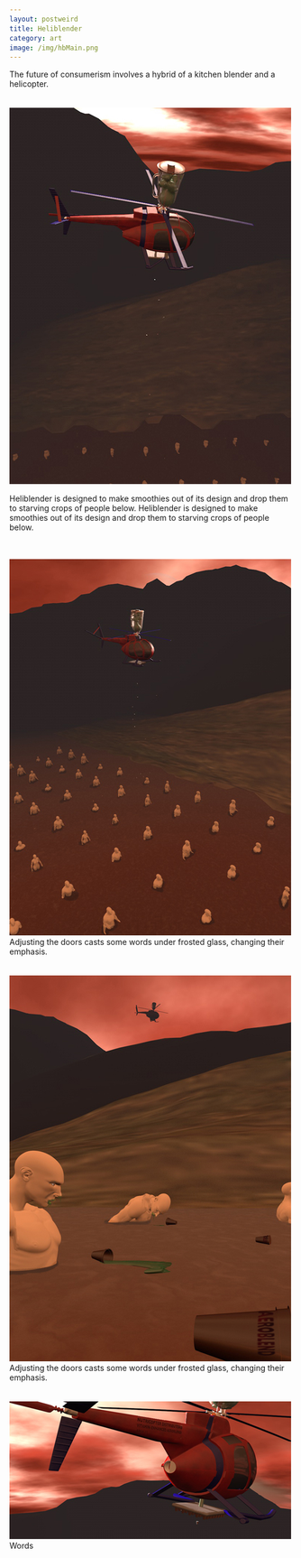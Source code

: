 ```yaml
---
layout: postweird
title: Heliblender
category: art
image: /img/hbMain.png
---
```

<div class="textPage">
The future of consumerism involves a hybrid of a kitchen blender and a helicopter.
</div>

<br>
<br>

<div class="row">
<div class="grid-half">
<img src="/img/hb10.jpg">
</div>
<div class="grid-half">

Heliblender is designed to make smoothies out of its design and drop them to starving crops of people below. Heliblender is designed to make smoothies out of its design and drop them to starving crops of people below.</div>
</div>

<br>
<br>

<div class="row">
<div class="grid-half">
<img src="/img/hb8.jpg">
</div>
<div class="grid-half">
	Adjusting the doors casts some words under frosted glass, changing their emphasis.
</div>
</div>

<br>
<br>

<div class="row">
<div class="grid-half">
<img src="/img/hb7.jpg">
</div>
<div class="grid-half">
	Adjusting the doors casts some words under frosted glass, changing their emphasis.
</div>
</div>

<br>
<br>

<div class="row">
<div class="grid-half">
<img src="/img/hb9.jpg">
</div>
<div class="grid-half">
Words
</div>
</div>
